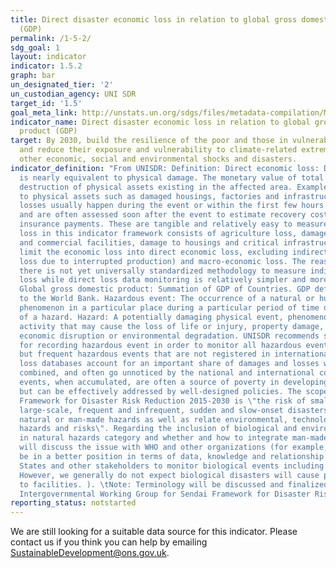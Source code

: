 ```yaml
---
title: Direct disaster economic loss in relation to global gross domestic product
  (GDP)
permalink: /1-5-2/
sdg_goal: 1
layout: indicator
indicator: 1.5.2
graph: bar
un_designated_tier: '2'
un_custodian_agency: UNI SDR
target_id: '1.5'
goal_meta_link: http://unstats.un.org/sdgs/files/metadata-compilation/Metadata-Goal-1.pdf
indicator_name: Direct disaster economic loss in relation to global gross domestic
  product (GDP)
target: By 2030, build the resilience of the poor and those in vulnerable situations
  and reduce their exposure and vulnerability to climate-related extreme events and
  other economic, social and environmental shocks and disasters.
indicator_definition: "From UNISDR: Definition: Direct economic loss: Direct loss
  is nearly equivalent to physical damage. The monetary value of total or partial
  destruction of physical assets existing in the affected area. Examples include loss
  to physical assets such as damaged housings, factories and infrastructure. Direct
  losses usually happen during the event or within the first few hours after the event
  and are often assessed soon after the event to estimate recovery cost and claim
  insurance payments. These are tangible and relatively easy to measure. Direct Economic
  loss in this indicator framework consists of agriculture loss, damage to industrial
  and commercial facilities, damage to housings and critical infrastructures. \tWe
  limit the economic loss into direct economic loss, excluding indirect loss (e.g.
  loss due to interrupted production) and macro-economic loss. The reason is that
  there is not yet universally standardized methodology to measure indirect and macro-economic
  loss while direct loss data monitoring is relatively simpler and more standardized.
  Global gross domestic product: Summation of GDP of Countries. GDP definition according
  to the World Bank. Hazardous event: The occurrence of a natural or human-induced
  phenomenon in a particular place during a particular period of time due to the existence
  of a hazard. Hazard: A potentially damaging physical event, phenomenon or human
  activity that may cause the loss of life or injury, property damage, social and
  economic disruption or environmental degradation. UNISDR recommends setting NO threshold
  for recording hazardous event in order to monitor all hazardous events. Small-scale
  but frequent hazardous events that are not registered in international disaster
  loss databases account for an important share of damages and losses when they are
  combined, and often go unnoticed by the national and international community. These
  events, when accumulated, are often a source of poverty in developing countries
  but can be effectively addressed by well-designed policies. The scope of the Sendai
  Framework for Disaster Risk Reduction 2015-2030 is \"the risk of small-scale and
  large-scale, frequent and infrequent, sudden and slow-onset disasters, caused by
  natural or man-made hazards as well as relate environmental, technological and biological
  hazards and risks\". Regarding the inclusion of biological and environmental hazards
  in natural hazards category and whether and how to integrate man-made hazards, UNISDR
  will discuss the issue with WHO and other organizations (for example, WHO would
  be in a better position in terms of data, knowledge and relationship with Member
  States and other stakeholders to monitor biological events including epidemics.
  However, we generally do not expect biological disasters will cause physical damages
  to facilities. ). \tNote: Terminology will be discussed and finalized in the Open-ended
  Intergovernmental Working Group for Sendai Framework for Disaster Risk Reduction."
reporting_status: notstarted
---
```


We are still looking for a suitable data source for this indicator. Please contact us if you think you can help by emailing <a href="mailto:SustainableDevelopment@ons.gov.uk">SustainableDevelopment@ons.gov.uk</a>.


